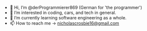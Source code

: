 - 👋 Hi, I’m @derProgrammierer869 (German for 'the programmer')
- 👀 I’m interested in coding, cars, and tech in general. 
- 🌱 I’m currently learning software engineering as a whole. 
- 📫 How to reach me -> nicholascrosbie16@gmail.com

<!---
derProgrammierer869/derProgrammierer869 is a ✨ special ✨ repository because its `README.md` (this file) appears on your GitHub profile.
You can click the Preview link to take a look at your changes.
--->
